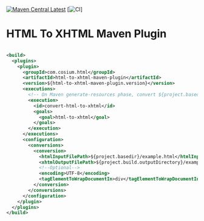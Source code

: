 [![Maven Central Latest](https://img.shields.io/maven-central/v/com.cosium.html/html-to-xhtml-maven-plugin.svg)](https://search.maven.org/#search%7Cgav%7C1%7Cg%3A%22com.cosium.code%22%20AND%20a%3A%22html-to-xhtml-maven-plugin%22)
[![CI](https://github.com/Cosium/html-to-xhtml-maven-plugin/workflows/CI/badge.svg)]

# HTML To XHTML Maven Plugin

```xml

<build>
  <plugins>
    <plugin>
      <groupId>com.cosium.html</groupId>
      <artifactId>html-to-xhtml-maven-plugin</artifactId>
      <version>${html-to-xhtml-maven-plugin.version}</version>
      <executions>
        <!-- On Maven generate-resources phase, convert ${project.basedir}/example.html to  ${project.build.outputDirectory}/example.xhtml -->
        <execution>
          <id>convert-html-to-xhtml</id>
          <goals>
            <goal>html-to-xhtml</goal>
          </goals>
        </execution>
      </executions>
      <configuration>
        <conversions>
          <conversion>
            <htmlInputFilePath>${project.basedir}/example.html</htmlInputFilePath>
            <xhtmlOutputFilePath>${project.build.outputDirectory}/example.xhtml</xhtmlOutputFilePath>
            <!--Optional-->
            <encoding>UTF-8</encoding>
            <tagElementToWrapDocumentIn>div</tagElementToWrapDocumentIn>
          </conversion>
        </conversions>
      </configuration>
    </plugin>
  </plugins>
</build>
```
